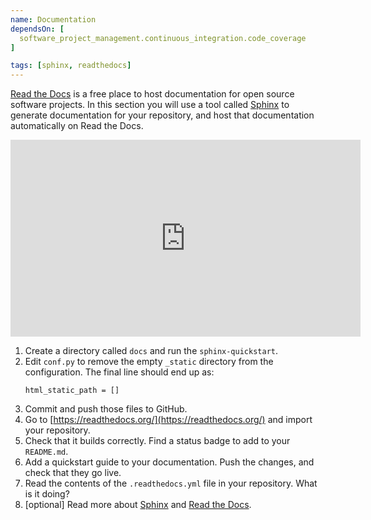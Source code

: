 ```yaml
---
name: Documentation
dependsOn: [
  software_project_management.continuous_integration.code_coverage
]

tags: [sphinx, readthedocs]
---
```


[Read the Docs](https://readthedocs.org/) is a free place to host documentation for open 
source software projects.
In this section you will use a tool called [Sphinx](https://www.sphinx-doc.org/en/master/) to generate documentation for your repository, and host that documentation automatically on Read the Docs.

<iframe width="560" height="315" src="https://www.youtube-nocookie.com/embed/3kDdPtg3pwU" frameborder="0" allow="accelerometer; autoplay; clipboard-write; encrypted-media; gyroscope; picture-in-picture" allowfullscreen></iframe>

1. Create a directory called `docs` and run the `sphinx-quickstart`.
1. Edit `conf.py` to remove the empty `_static` directory from the configuration. The final line should end up as:
    ```
    html_static_path = []
    ```
1. Commit and push those files to GitHub.
1. Go to [https://readthedocs.org/](https://readthedocs.org/) and import your repository.
1. Check that it builds correctly. Find a status badge to add to your `README.md`.
1. Add a quickstart guide to your documentation. Push the changes, and check that they go live.
2. Read the contents of the `.readthedocs.yml` file in your repository. What is it doing?
3. \[optional\] Read more about [Sphinx](https://www.sphinx-doc.org/en/master/) and [Read the Docs](https://readthedocs.org/).